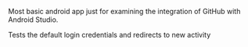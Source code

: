 Most basic android app just for examining the integration of GitHub with Android Studio.

Tests the default login credentials and redirects to new activity

